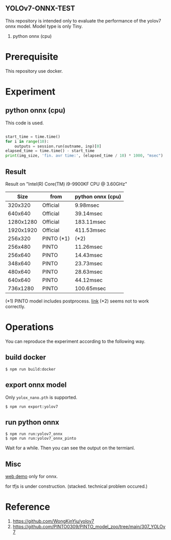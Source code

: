 YOLOv7-ONNX-TEST
----
This repository is intended only to evaluate the performance of the yolov7 onnx model. 
Model type is only Tiny.

1. python onnx (cpu)

# Prerequisite
This repository use docker.

# Experiment

## python onnx (cpu)
This code is used.
```py

start_time = time.time()
for i in range(10):
    outputs = session.run(outname, inp)[0]
elapsed_time = time.time() - start_time
print(img_size, 'fin. avr time:', (elapsed_time / 10) * 1000, "msec")

```
## Result
Result on  "Intel(R) Core(TM) i9-9900KF CPU @ 3.60GHz"

| Size      | from       | python onnx (cpu) |
| --------- | ---------- | ----------------- |
| 320x320   | Official   | 9.98msec          |
| 640x640   | Official   | 39.14msec         |
| 1280x1280 | Official   | 183.11msec        |
| 1920x1920 | Official   | 411.53msec        |
| 256x320   | PINTO (*1) | (*2)              |
| 256x480   | PINTO      | 11.26msec         |
| 256x640   | PINTO      | 14.43msec         |
| 348x640   | PINTO      | 23.73msec         |
| 480x640   | PINTO      | 28.63msec         |
| 640x640   | PINTO      | 44.12msec         |
| 736x1280  | PINTO      | 100.65msec        |

(*1) PINTO model includes postprocess. [link](https://github.com/PINTO0309/PINTO_model_zoo/tree/main/307_YOLOv7)
(*2) seems not to work correctly.



# Operations
You can reproduce the experiment according to the following way.

## build docker
```
$ npm run build:docker
```

## export onnx model
Only `yolox_nano.pth` is supported.
```
$ npm run export:yolov7
```

## run python onnx
```
$ npm run run:yolov7_onnx
$ npm run run:yolov7_onnx_pinto
```
Wait for a while. Then you can see the output on the termianl.

## Misc
[web demo](https://w-okada.github.io/yolov7-onnx-test/) only for onnx.

for tfjs is under construction. (stacked. technical problem occured.)

# Reference
1. https://github.com/WongKinYiu/yolov7
1. https://github.com/PINTO0309/PINTO_model_zoo/tree/main/307_YOLOv7

